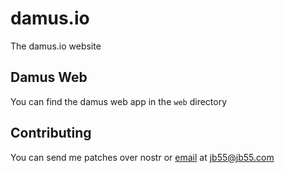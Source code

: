 
# damus.io

The damus.io website

## Damus Web

You can find the damus web app in the `web` directory

## Contributing

You can send me patches over nostr or [email][email] at jb55@jb55.com

[email]: https://git-send-email.io/

